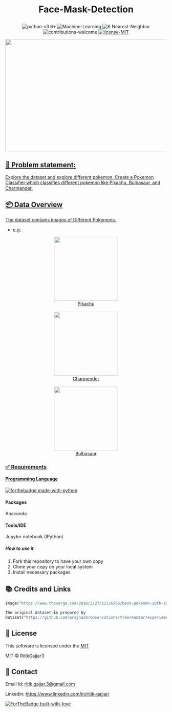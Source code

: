 # <p align="center">Face-Mask-Detection</p>

<p align="center">
    <img src="https://img.shields.io/badge/python-v3.6+-blue.svg"
         alt="python-v3.6+">
    <img src="https://img.shields.io/badge/Machine-Learning-red.svg"
         alt="Machine-Learning">
    <img src="https://img.shields.io/badge/K Nearest-Neighbor-yellow.svg"
         alt="K Nearest-Neighbor">
    <img src="https://img.shields.io/badge/contributions-welcome-orange.svg"
         alt="contributions-welcome">
    <a href="https://github.com/RitikGajjar3/Face-Mask-Detection/blob/main/LICENSE">
    <img src="https://img.shields.io/badge/license-MIT-green.svg"
         alt="license-MIT">
</p>

<p align="center">
  <img width="600" height="350" src="https://tryolabs.com/blog/images/blog/social/2020-07-09-face-mask-detection-in-street-camera-video-streams-using-ai-behind-the-curtain.22b74ac9.png">
</p>

<h2>📘 Problem statement:</h2>
Explore the dataset and explore different pokemon. Create a Pokemon Classifier which classifies different pokemon like Pikachu, Bulbasaur, and Charmander.


<h2>📦 Data Overview</h2>
The dataset contains images of Different Pokemons.

- e.g:  
<p align="Center">
  
  <img width="200" height="200" src="https://user-images.githubusercontent.com/40620782/84025174-b71dba00-a9a8-11ea-9d0a-87bcc6611991.jpg">
  <br>
  Pikachu
  <br>
  <br>
  
  <img width="200" height="200" src="https://user-images.githubusercontent.com/40620782/84025278-e59b9500-a9a8-11ea-845e-0d44f8ad8c2e.jpg">
  <br>
  Charmender
  <br>
  <br>
  
   <img width="200" height="200" src="https://user-images.githubusercontent.com/40620782/84025234-d3b9f200-a9a8-11ea-8172-d59996c5713a.jpg">
   <br>
   Bulbasaur

</p>


### ✅  Requirements

#### Programming Language
[![forthebadge made-with-python](http://ForTheBadge.com/images/badges/made-with-python.svg)](https://www.python.org/)

#### Packages
Anaconda

#### Tools/IDE 
Jupyter notebook (IPython)

##### How to use it
1. Fork this repository to have your own copy
2. Clone your copy on your local system
3. Install necessary packages

## 📚 Credits and Links
```python
Image("https://www.theverge.com/2016/2/27/11116786/best-pokemon-20th-anniversary-eevee-squirtle-gyarados-nintendo-day")

The original dataset is prepared by
Dataset("https://github.com/prajnasb/observations/tree/master/experiements/data")
```

## 📜 License

This software is licensed under the [MIT](https://github.com/RitikGajjar3/Face-Mask-Detection/blob/main/LICENSE)

MIT © RitikGajjar3

## 🤝 Contact

Email Id: ritik.gajjar.3@gmail.com

Linkedin: https://www.linkedin.com/in/ritik-gajjar/

[![ForTheBadge built-with-love](http://ForTheBadge.com/images/badges/built-with-love.svg)](https://github.com/RitikGajjar3)
